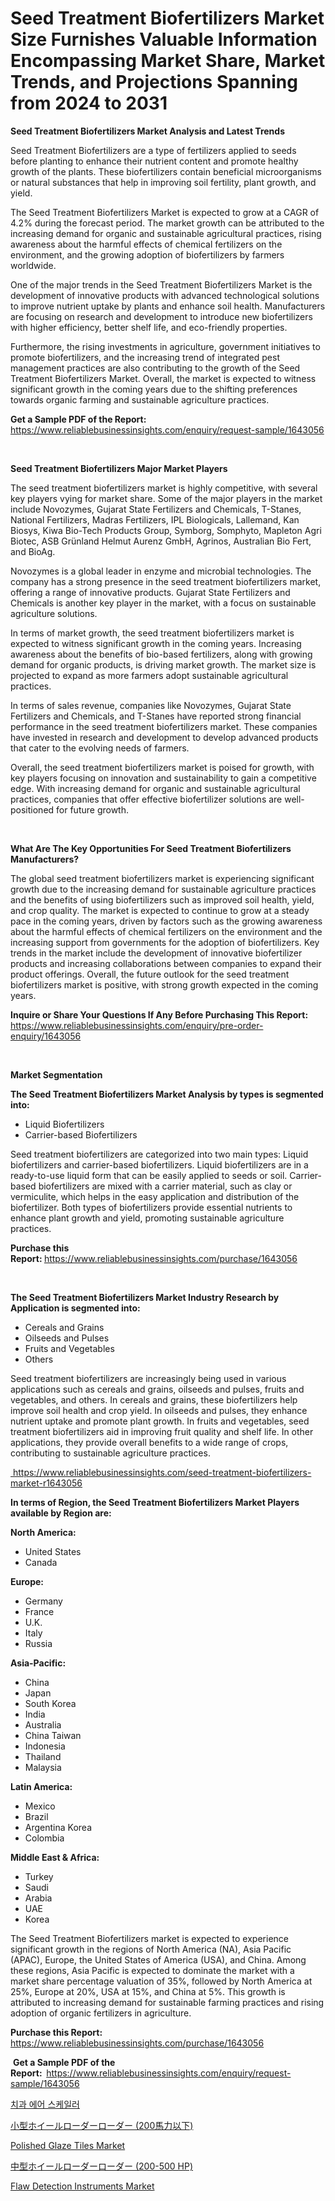 <p><h1>Seed Treatment Biofertilizers Market Size Furnishes Valuable Information Encompassing Market Share, Market Trends, and Projections Spanning from 2024 to 2031</h1></p><p><strong>Seed Treatment Biofertilizers Market Analysis and Latest Trends</strong></p>
<p><p>Seed Treatment Biofertilizers are a type of fertilizers applied to seeds before planting to enhance their nutrient content and promote healthy growth of the plants. These biofertilizers contain beneficial microorganisms or natural substances that help in improving soil fertility, plant growth, and yield.</p><p>The Seed Treatment Biofertilizers Market is expected to grow at a CAGR of 4.2% during the forecast period. The market growth can be attributed to the increasing demand for organic and sustainable agricultural practices, rising awareness about the harmful effects of chemical fertilizers on the environment, and the growing adoption of biofertilizers by farmers worldwide.</p><p>One of the major trends in the Seed Treatment Biofertilizers Market is the development of innovative products with advanced technological solutions to improve nutrient uptake by plants and enhance soil health. Manufacturers are focusing on research and development to introduce new biofertilizers with higher efficiency, better shelf life, and eco-friendly properties.</p><p>Furthermore, the rising investments in agriculture, government initiatives to promote biofertilizers, and the increasing trend of integrated pest management practices are also contributing to the growth of the Seed Treatment Biofertilizers Market. Overall, the market is expected to witness significant growth in the coming years due to the shifting preferences towards organic farming and sustainable agriculture practices.</p></p>
<p><strong>Get a Sample PDF of the Report:&nbsp;</strong> <a href="https://www.reliablebusinessinsights.com/enquiry/request-sample/1643056">https://www.reliablebusinessinsights.com/enquiry/request-sample/1643056</a></p>
<p>&nbsp;</p>
<p><strong>Seed Treatment Biofertilizers Major Market Players</strong></p>
<p><p>The seed treatment biofertilizers market is highly competitive, with several key players vying for market share. Some of the major players in the market include Novozymes, Gujarat State Fertilizers and Chemicals, T-Stanes, National Fertilizers, Madras Fertilizers, IPL Biologicals, Lallemand, Kan Biosys, Kiwa Bio-Tech Products Group, Symborg, Somphyto, Mapleton Agri Biotec, ASB Grünland Helmut Aurenz GmbH, Agrinos, Australian Bio Fert, and BioAg.</p><p>Novozymes is a global leader in enzyme and microbial technologies. The company has a strong presence in the seed treatment biofertilizers market, offering a range of innovative products. Gujarat State Fertilizers and Chemicals is another key player in the market, with a focus on sustainable agriculture solutions.</p><p>In terms of market growth, the seed treatment biofertilizers market is expected to witness significant growth in the coming years. Increasing awareness about the benefits of bio-based fertilizers, along with growing demand for organic products, is driving market growth. The market size is projected to expand as more farmers adopt sustainable agricultural practices.</p><p>In terms of sales revenue, companies like Novozymes, Gujarat State Fertilizers and Chemicals, and T-Stanes have reported strong financial performance in the seed treatment biofertilizers market. These companies have invested in research and development to develop advanced products that cater to the evolving needs of farmers.</p><p>Overall, the seed treatment biofertilizers market is poised for growth, with key players focusing on innovation and sustainability to gain a competitive edge. With increasing demand for organic and sustainable agricultural practices, companies that offer effective biofertilizer solutions are well-positioned for future growth.</p></p>
<p>&nbsp;</p>
<p><strong>What Are The Key Opportunities For Seed Treatment Biofertilizers Manufacturers?</strong></p>
<p><p>The global seed treatment biofertilizers market is experiencing significant growth due to the increasing demand for sustainable agriculture practices and the benefits of using biofertilizers such as improved soil health, yield, and crop quality. The market is expected to continue to grow at a steady pace in the coming years, driven by factors such as the growing awareness about the harmful effects of chemical fertilizers on the environment and the increasing support from governments for the adoption of biofertilizers. Key trends in the market include the development of innovative biofertilizer products and increasing collaborations between companies to expand their product offerings. Overall, the future outlook for the seed treatment biofertilizers market is positive, with strong growth expected in the coming years.</p></p>
<p><strong>Inquire or Share Your Questions If Any Before Purchasing This Report:</strong> <a href="https://www.reliablebusinessinsights.com/enquiry/pre-order-enquiry/1643056">https://www.reliablebusinessinsights.com/enquiry/pre-order-enquiry/1643056</a></p>
<p>&nbsp;</p>
<p><strong>Market Segmentation</strong></p>
<p><strong>The Seed Treatment Biofertilizers Market Analysis by types is segmented into:</strong></p>
<p><ul><li>Liquid Biofertilizers</li><li>Carrier-based Biofertilizers</li></ul></p>
<p><p>Seed treatment biofertilizers are categorized into two main types: Liquid biofertilizers and carrier-based biofertilizers. Liquid biofertilizers are in a ready-to-use liquid form that can be easily applied to seeds or soil. Carrier-based biofertilizers are mixed with a carrier material, such as clay or vermiculite, which helps in the easy application and distribution of the biofertilizer. Both types of biofertilizers provide essential nutrients to enhance plant growth and yield, promoting sustainable agriculture practices.</p></p>
<p><strong>Purchase this Report:&nbsp;</strong><a href="https://www.reliablebusinessinsights.com/purchase/1643056">https://www.reliablebusinessinsights.com/purchase/1643056</a></p>
<p>&nbsp;</p>
<p><strong>The Seed Treatment Biofertilizers Market Industry Research by Application is segmented into:</strong></p>
<p><ul><li>Cereals and Grains</li><li>Oilseeds and Pulses</li><li>Fruits and Vegetables</li><li>Others</li></ul></p>
<p><p>Seed treatment biofertilizers are increasingly being used in various applications such as cereals and grains, oilseeds and pulses, fruits and vegetables, and others. In cereals and grains, these biofertilizers help improve soil health and crop yield. In oilseeds and pulses, they enhance nutrient uptake and promote plant growth. In fruits and vegetables, seed treatment biofertilizers aid in improving fruit quality and shelf life. In other applications, they provide overall benefits to a wide range of crops, contributing to sustainable agriculture practices.</p></p>
<p><a href="https://www.reliablebusinessinsights.com/seed-treatment-biofertilizers-market-r1643056">&nbsp;https://www.reliablebusinessinsights.com/seed-treatment-biofertilizers-market-r1643056</a></p>
<p><strong>In terms of Region, the Seed Treatment Biofertilizers Market Players available by Region are:</strong></p>
<p>
    <p> <strong> North America: </strong>
        <ul>
            <li>United States</li>
            <li>Canada</li>
        </ul>
        </p> 
    <p> <strong> Europe: </strong>
        <ul>
            <li>Germany</li>
            <li>France</li>
            <li>U.K.</li>
            <li>Italy</li>
            <li>Russia</li>
        </ul>
        </p> 
    <p> <strong> Asia-Pacific: </strong>
        <ul>
            <li>China</li>
            <li>Japan</li>
            <li>South Korea</li>
            <li>India</li>
            <li>Australia</li>
            <li>China Taiwan</li>
            <li>Indonesia</li>
            <li>Thailand</li>
            <li>Malaysia</li>
        </ul>
        </p> 
    <p> <strong> Latin America: </strong>
        <ul>
            <li>Mexico</li>
            <li>Brazil</li>
            <li>Argentina Korea</li>
            <li>Colombia</li>
        </ul>
        </p> 
    <p> <strong> Middle East & Africa: </strong>
        <ul>
            <li>Turkey</li>
            <li>Saudi</li>
            <li>Arabia</li>
            <li>UAE</li>
            <li>Korea</li>
        </ul>
    </p>
    </p>
<p><p>The Seed Treatment Biofertilizers market is expected to experience significant growth in the regions of North America (NA), Asia Pacific (APAC), Europe, the United States of America (USA), and China. Among these regions, Asia Pacific is expected to dominate the market with a market share percentage valuation of 35%, followed by North America at 25%, Europe at 20%, USA at 15%, and China at 5%. This growth is attributed to increasing demand for sustainable farming practices and rising adoption of organic fertilizers in agriculture.</p></p>
<p><strong>Purchase this Report: </strong><a href="https://www.reliablebusinessinsights.com/purchase/1643056">https://www.reliablebusinessinsights.com/purchase/1643056</a></p>
<p>&nbsp;<strong>Get a Sample PDF of the Report:&nbsp;&nbsp;</strong><a href="https://www.reliablebusinessinsights.com/enquiry/request-sample/1643056">https://www.reliablebusinessinsights.com/enquiry/request-sample/1643056</a></p>
<p><strong></strong></p>
<p><p><a href="https://github.com/gambitz1998/Market-Research-Report-List-1/blob/main/4459314126860.md">치과 에어 스케일러</a></p><p><a href="https://github.com/vlcostes/Market-Research-Report-List-2/blob/main/9232557119707.md">小型ホイールローダーローダー (200馬力以下)</a></p><p><a href="https://github.com/fauzi1101fauzi/Market-Research-Report-List-1/blob/main/polished-glaze-tiles-market.md">Polished Glaze Tiles Market</a></p><p><a href="https://github.com/EstaSprer20231/Market-Research-Report-List-2/blob/main/7959618119708.md">中型ホイールローダーローダー (200-500 HP)</a></p><p><a href="https://github.com/isharif044/Market-Research-Report-List-1/blob/main/flaw-detection-instruments-market.md">Flaw Detection Instruments Market</a></p></p>